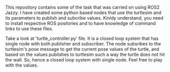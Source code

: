 This repository contains some of the task that was carried on using ROS2 Jazzy. I have created some python based nodes that use the turtlesim and its parameters to publish and subcribe values. Kinldy understand, you need to install respective ROS positories and to have knowledge of command links to use these files. 


Take a look at 'turtle_controller.py' file. It is a closed loop system that has single node with both publisher and subscriber. The node subsribes to the turtlesim's pose message to get the current pose values of the turtle, and based on the values publishes to turtlesim such a way the turtle does not hit the wall. So, hence a closed loop system with single node. Feel free to play with the values.
